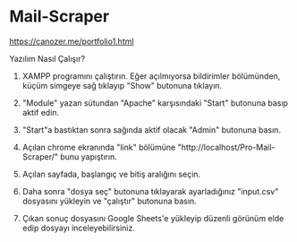 # Mail-Scraper
https://canozer.me/portfolio1.html

Yazılım Nasıl Çalışır?

1) XAMPP programını çalıştırın. Eğer açılmıyorsa bildirimler bölümünden, küçüm simgeye sağ tıklayıp "Show" butonuna tıklayın.

2) "Module" yazan sütundan "Apache" karşısındaki "Start" butonuna basıp aktif edin. 

3) "Start"a bastıktan sonra sağında aktif olacak "Admin" butonuna basın.

4) Açılan chrome ekranında "link" bölümüne "http://localhost/Pro-Mail-Scraper/" bunu yapıştırın.

5) Açılan sayfada, başlangıç ve bitiş aralığını seçin. 

6) Daha sonra "dosya seç" butonuna tıklayarak ayarladığınız "input.csv" dosyasını yükleyin ve "çalıştır" butonuna basın.

7) Çıkan sonuç dosyasını Google Sheets'e yükleyip düzenli görünüm elde edip dosyayı inceleyebilirsiniz.
